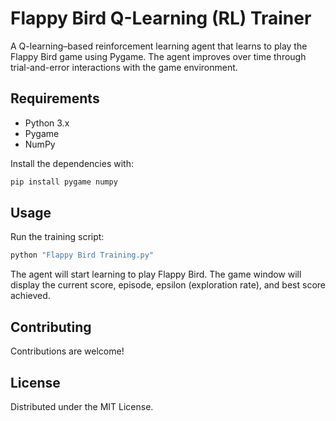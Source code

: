 # Flappy Bird Q-Learning (RL) Trainer

A Q-learning–based reinforcement learning agent that learns to play the Flappy Bird game using Pygame. The agent improves over time through trial-and-error interactions with the game environment.

## Requirements

- Python 3.x
- Pygame
- NumPy

Install the dependencies with:
```bash
pip install pygame numpy
```

## Usage

Run the training script:
```bash
python "Flappy Bird Training.py"
```

The agent will start learning to play Flappy Bird. The game window will display the current score, episode, epsilon (exploration rate), and best score achieved.

## Contributing

Contributions are welcome!

## License

Distributed under the MIT License.
